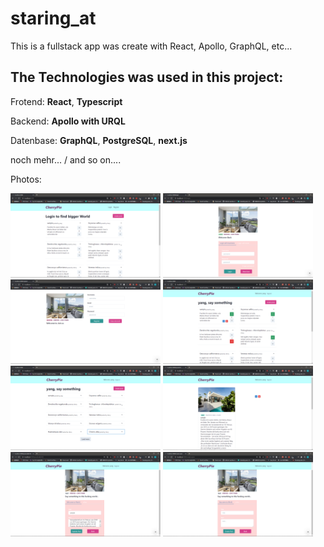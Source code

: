 # staring_at
This is a fullstack app was create with React, Apollo, GraphQL, etc...


## The Technologies was used in this project:

Frotend: **React**, **Typescript**

Backend: **Apollo with URQL**

Datenbase: **GraphQL**, **PostgreSQL**, **next.js**

noch mehr... /  and so on....

Photos:

<p float="left">
  <img src="shown_pics\1.png" width="240">
  <img src="shown_pics\2.png" width="240">
  <img src="shown_pics\3.png" width="240">
  <img src="shown_pics\4.png" width="240">
  <img src="shown_pics\5.png" width="240">
  <img src="shown_pics\6.png" width="240">
  <img src="shown_pics\7.png" width="240">
  <img src="shown_pics\8.png" width="240">
</p>